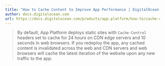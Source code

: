 ```yaml
---
title: "How to Cache Content to Improve App Performance | DigitalOcean Documentation"
author: docs.digitalocean.com
url: https://docs.digitalocean.com/products/app-platform/how-to/cache-content/
---
```


> By default, App Platform deploys static sites with `Cache-Control` headers set to cache for 24 hours on CDN edge servers and 10 seconds in web browsers. If you redeploy the app, any cached content is invalidated across the web and CDN servers and web browsers will cache the latest iteration of the website upon any new traffic to the app.



